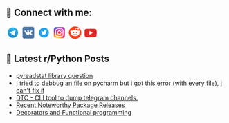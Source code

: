 ## 🔎 Connect with me:
[<img src="https://github.com/bullbesh/bullbesh/blob/main/images/Telegram.png" width="32" height="32" />](https://t.me/bullbesh)
[<img src="https://github.com/bullbesh/bullbesh/blob/main/images/VK.png" width="32" height="32" />](https://vk.com/bullbesh)
[<img src="https://github.com/bullbesh/bullbesh/blob/main/images/Twitter.png" width="32" height="32" />](https://twitter.com/bullbesh1)
[<img src="https://github.com/bullbesh/bullbesh/blob/main/images/Instagram.png" width="32" height="32" />](https://www.instagram.com/bullbesh)
[<img src="https://github.com/bullbesh/bullbesh/blob/main/images/Reddit.png" width="32" height="32" />](https://www.reddit.com/user/bullbesh)
[<img src="https://github.com/bullbesh/bullbesh/blob/main/images/YouTube.png" width="32" height="32" />](https://www.youtube.com/channel/UCtfjRs6uzgq5mfm8S06WTcg)

## 📕 Latest r/Python Posts
<!-- BLOG-POST-LIST:START -->
- [pyreadstat library question](https://www.reddit.com/r/Python/comments/1kyanyd/pyreadstat_library_question/)
- [I tried to debbug an file on pycharm but i got this error &lpar;with every file&rpar;, i can&#39;t fix it](https://www.reddit.com/r/Python/comments/1kyaa24/i_tried_to_debbug_an_file_on_pycharm_but_i_got/)
- [DTC - CLI tool to dump telegram channels.](https://www.reddit.com/r/Python/comments/1kya1xc/dtc_cli_tool_to_dump_telegram_channels/)
- [Recent Noteworthy Package Releases](https://www.reddit.com/r/Python/comments/1ky8o84/recent_noteworthy_package_releases/)
- [Decorators and Functional programming](https://www.reddit.com/r/Python/comments/1ky73mz/decorators_and_functional_programming/)
<!-- BLOG-POST-LIST:END -->
